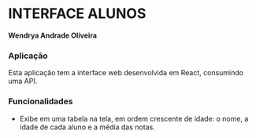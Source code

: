 # INTERFACE ALUNOS

**Wendrya Andrade Oliveira**

### Aplicação

Esta aplicação tem a interface web desenvolvida em React, consumindo uma API.

### Funcionalidades

- Exibe em uma tabela na tela, em ordem crescente de idade: o nome, a idade de cada aluno e a média das notas.
